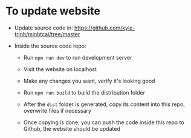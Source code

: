 # To update website

- Update source code in: https://github.com/kyle-trinh/minhtcai/tree/master
- Inside the source code repo:

  - Run `npm run dev` to run development server
  - Visit the website on localhost
  - Make any changes you want, verify it's looking good
  - Run `npm run build` to build the distribution folder

  - After the `dist` folder is generated, copy its content into this repo, overwrite files if necessary
  - Once copying is done, you can push the code inside this repo to Github, the website should be updated
